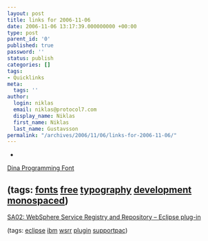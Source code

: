 ```yaml
---
layout: post
title: links for 2006-11-06
date: 2006-11-06 13:17:39.000000000 +00:00
type: post
parent_id: '0'
published: true
password: ''
status: publish
categories: []
tags:
- Quicklinks
meta:
  tags: ''
author:
  login: niklas
  email: niklas@protocol7.com
  display_name: Niklas
  first_name: Niklas
  last_name: Gustavsson
permalink: "/archives/2006/11/06/links-for-2006-11-06/"
---
```

- 
[Dina Programming Font](http://www.donationcoder.com/Software/Jibz/Dina/index.html)

(tags: [fonts](http://del.icio.us/protocol7/fonts) [free](http://del.icio.us/protocol7/free) [typography](http://del.icio.us/protocol7/typography) [development](http://del.icio.us/protocol7/development) [monospaced](http://del.icio.us/protocol7/monospaced))
- 
[SA02: WebSphere Service Registry and Repository – Eclipse plug-in](http://www-1.ibm.com/support/docview.wss?rs=3163&context=SSWLGF&dc=D400&uid=swg24013925&loc=en_US&cs=UTF-8%E2%8C%A9=en&rss=ct3163websphere)

(tags: [eclipse](http://del.icio.us/protocol7/eclipse) [ibm](http://del.icio.us/protocol7/ibm) [wsrr](http://del.icio.us/protocol7/wsrr) [plugin](http://del.icio.us/protocol7/plugin) [supportpac](http://del.icio.us/protocol7/supportpac))
